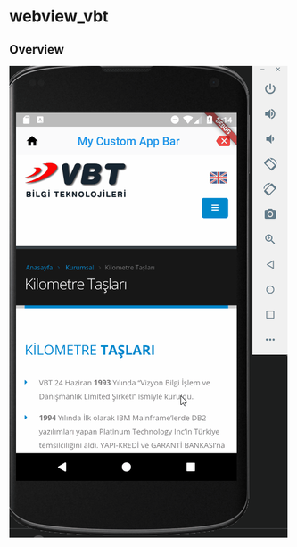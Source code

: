 # webview_vbt

## Overview

![alt text](https://github.com/VBT-Intership/ArifTarpici-WebViewInFlutter/blob/master/webViewVBTInternship.gif)
